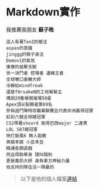 # Markdown實作
我推薦我朋友 **蘇子皓**
```
這人有著TenZ的槍法
aspas的意識
jinggg的猴子身法
Demon1的氣氛
康康的狙擊天賦
世一決鬥者 控場者 邊線王者
全球嚼口香糖大師
冷靜如mindfreak
還是f0rsakeN的工地幫幫主
傳說20隻帳號璀璨50星
Apex頂尖裂開者第69名
參與過鬥陣特攻職業聯賽且代表非洲贏得冠軍
虹彩六號全球總冠軍
CS2帶著shourd 取得巴西major 二連貫
LOL S87總冠軍
快打旋風6 無人能敵
男娘本娘 小丑本丑
精通各類遊戲
而且母胎單身 隨叫隨到
更是毒奶大師 身負東方神秘力量
他支持的隊伍沒一隊贏的
```
> 以下是他的個人檔案[連結](https://www.youtube.com/watch?v=dQw4w9WgXcQ&list=RDdQw4w9WgXcQ&start_radio=1)
